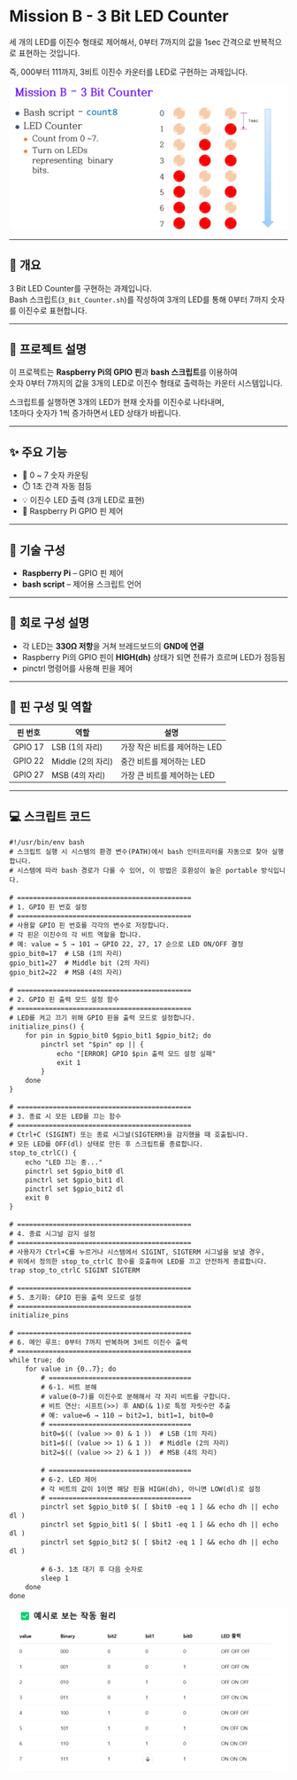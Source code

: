 # Mission B - 3 Bit LED Counter  
세 개의 LED를 이진수 형태로 제어해서, 0부터 7까지의 값을 1sec 간격으로 반복적으로 표현하는 것입니다.

즉, 000부터 111까지, 3비트 이진수 카운터를 LED로 구현하는 과제입니다.

![Assignment](../Images/3_Bits_Counter_Mission.png)

---

## 📘 개요

3 Bit LED Counter를 구현하는 과제입니다.  
Bash 스크립트(`3_Bit_Counter.sh`)를 작성하여 3개의 LED를 통해 0부터 7까지 숫자를 이진수로 표현합니다.

---

## 🧠 프로젝트 설명

이 프로젝트는 **Raspberry Pi의 GPIO 핀**과 **bash 스크립트**를 이용하여  
숫자 0부터 7까지의 값을 3개의 LED로 이진수 형태로 출력하는 카운터 시스템입니다.

스크립트를 실행하면 3개의 LED가 현재 숫자를 이진수로 나타내며,  
1초마다 숫자가 1씩 증가하면서 LED 상태가 바뀝니다.

---

## ✨ 주요 기능

- 🔢 0 ~ 7 숫자 카운팅
- ⏱️ 1초 간격 자동 점등
- 💡 이진수 LED 출력 (3개 LED로 표현)
- 🧰 Raspberry Pi GPIO 핀 제어

---

## 🔧 기술 구성

- **Raspberry Pi** – GPIO 핀 제어
- **bash script** – 제어용 스크립트 언어

---

## 🔌 회로 구성 설명

- 각 LED는 **330Ω 저항**을 거쳐 브레드보드의 **GND에 연결**
- Raspberry Pi의 GPIO 핀이 **HIGH(dh)** 상태가 되면 전류가 흐르며 LED가 점등됨
- pinctrl 명령어를 사용해 핀을 제어

---

## 📌 핀 구성 및 역할

| 핀 번호    | 역할             | 설명                            |
|------------|------------------|---------------------------------|
| GPIO 17    | LSB (1의 자리)   | 가장 작은 비트를 제어하는 LED |
| GPIO 22    | Middle (2의 자리)| 중간 비트를 제어하는 LED       |
| GPIO 27    | MSB (4의 자리)   | 가장 큰 비트를 제어하는 LED   |

---

## 💻 스크립트 코드

```
#!/usr/bin/env bash
# 스크립트 실행 시 시스템의 환경 변수(PATH)에서 bash 인터프리터를 자동으로 찾아 실행합니다.
# 시스템에 따라 bash 경로가 다를 수 있어, 이 방법은 호환성이 높은 portable 방식입니다.

# ============================================
# 1. GPIO 핀 번호 설정
# ============================================
# 사용할 GPIO 핀 번호를 각각의 변수로 저장합니다.
# 각 핀은 이진수의 각 비트 역할을 합니다.
# 예: value = 5 → 101 → GPIO 22, 27, 17 순으로 LED ON/OFF 결정
gpio_bit0=17  # LSB (1의 자리)
gpio_bit1=27  # Middle bit (2의 자리)
gpio_bit2=22  # MSB (4의 자리)

# ============================================
# 2. GPIO 핀 출력 모드 설정 함수
# ============================================
# LED를 켜고 끄기 위해 GPIO 핀을 출력 모드로 설정합니다.
initialize_pins() {
    for pin in $gpio_bit0 $gpio_bit1 $gpio_bit2; do
        pinctrl set "$pin" op || {
            echo "[ERROR] GPIO $pin 출력 모드 설정 실패"
            exit 1
        }
    done
}

# ============================================
# 3. 종료 시 모든 LED를 끄는 함수
# ============================================
# Ctrl+C (SIGINT) 또는 종료 시그널(SIGTERM)을 감지했을 때 호출됩니다.
# 모든 LED를 OFF(dl) 상태로 만든 후 스크립트를 종료합니다.
stop_to_ctrlC() {
    echo "LED 끄는 중..."
    pinctrl set $gpio_bit0 dl
    pinctrl set $gpio_bit1 dl
    pinctrl set $gpio_bit2 dl
    exit 0
}

# ============================================
# 4. 종료 시그널 감지 설정
# ============================================
# 사용자가 Ctrl+C를 누르거나 시스템에서 SIGINT, SIGTERM 시그널을 보낼 경우,
# 위에서 정의한 stop_to_ctrlC 함수를 호출하여 LED를 끄고 안전하게 종료합니다.
trap stop_to_ctrlC SIGINT SIGTERM

# ============================================
# 5. 초기화: GPIO 핀을 출력 모드로 설정
# ============================================
initialize_pins

# ============================================
# 6. 메인 루프: 0부터 7까지 반복하며 3비트 이진수 출력
# ============================================
while true; do
    for value in {0..7}; do
        # ====================================
        # 6-1. 비트 분해
        # value(0~7)를 이진수로 분해해서 각 자리 비트를 구합니다.
        # 비트 연산: 시프트(>>) 후 AND(& 1)로 특정 자릿수만 추출
        # 예: value=6 → 110 → bit2=1, bit1=1, bit0=0
        # ====================================
        bit0=$(( (value >> 0) & 1 ))  # LSB (1의 자리)
        bit1=$(( (value >> 1) & 1 ))  # Middle (2의 자리)
        bit2=$(( (value >> 2) & 1 ))  # MSB (4의 자리)

        # ====================================
        # 6-2. LED 제어
        # 각 비트의 값이 1이면 해당 핀을 HIGH(dh), 아니면 LOW(dl)로 설정
        # ====================================
        pinctrl set $gpio_bit0 $( [ $bit0 -eq 1 ] && echo dh || echo dl )
        pinctrl set $gpio_bit1 $( [ $bit1 -eq 1 ] && echo dh || echo dl )
        pinctrl set $gpio_bit2 $( [ $bit2 -eq 1 ] && echo dh || echo dl )

        # 6-3. 1초 대기 후 다음 숫자로
        sleep 1
    done
done
```

![비트 시프트 & AND 연산](../Images/BitShifte_Running.png)


